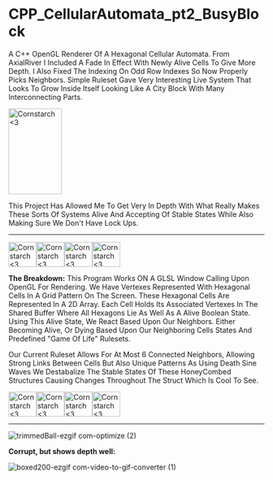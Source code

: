 # CPP_CellularAutomata_pt2_BusyBlock
A C++ OpenGL Renderer Of A Hexagonal Cellular Automata. From AxialRiver I Included A Fade In Effect With Newly Alive Cells To Give More Depth. I Also Fixed The Indexing On Odd Row Indexes So Now Properly Picks Neighbors. Simple Ruleset Gave Very Interesting Live System That Looks To Grow Inside Itself Looking Like A City Block With Many Interconnecting Parts. 

<img src="https://github.com/Kingerthanu/CPP_CellularAutomata_pt2_BusyBlock/assets/76754592/5ea3d1df-95b7-4844-aa2e-315e4565293f" alt="Cornstarch <3" width="105" height="169">

This Project Has Allowed Me To Get Very In Depth With What Really Makes These Sorts Of Systems Alive And Accepting Of Stable States While Also Making Sure We Don't Have Lock Ups.

----------------------------------------------------------------------------

<img src="https://github.com/Kingerthanu/CPP_CellularAutomata_pt2_BusyBlock/assets/76754592/bb109c9a-3be8-449b-9562-3cff6f815bee" alt="Cornstarch <3" width="55" height="49"><img src="https://github.com/Kingerthanu/CPP_CellularAutomata_pt2_BusyBlock/assets/76754592/bb109c9a-3be8-449b-9562-3cff6f815bee" alt="Cornstarch <3" width="55" height="49"><img src="https://github.com/Kingerthanu/CPP_CellularAutomata_pt2_BusyBlock/assets/76754592/bb109c9a-3be8-449b-9562-3cff6f815bee" alt="Cornstarch <3" width="55" height="49"><img src="https://github.com/Kingerthanu/CPP_CellularAutomata_pt2_BusyBlock/assets/76754592/bb109c9a-3be8-449b-9562-3cff6f815bee" alt="Cornstarch <3" width="55" height="49">


**The Breakdown:**
  This Program Works ON A GLSL Window Calling Upon OpenGL For Rendering. We Have Vertexes Represented With Hexagonal Cells In A Grid Pattern On The Screen. These Hexagonal Cells Are Represented In A 2D Array. Each Cell
  Holds Its Associated Vertexes In The Shared Buffer Where All Hexagons Lie As Well As A Alive Boolean State. Using This Alive State, We React Based Upon Our Neighbors. Either Becoming Alive, Or Dying Based Upon Our Neighboring Cells States And Predefined "Game Of Life" Rulesets. 
  
  Our Current Ruleset Allows For At Most 6 Connected Neighbors, Allowing Strong Links Between Cells But Also Unique Patterns As Using Death Sine Waves We Destabalize The Stable States Of These HoneyCombed Structures Causing Changes Throughout The Struct Which Is Cool To See.

<img src="https://github.com/Kingerthanu/CPP_CellularAutomata_pt2_BusyBlock/assets/76754592/66089837-1d29-4276-827c-45c3aeafbf4a" alt="Cornstarch <3" width="55" height="49"><img src="https://github.com/Kingerthanu/CPP_CellularAutomata_pt2_BusyBlock/assets/76754592/66089837-1d29-4276-827c-45c3aeafbf4a" alt="Cornstarch <3" width="55" height="49"><img src="https://github.com/Kingerthanu/CPP_CellularAutomata_pt2_BusyBlock/assets/76754592/66089837-1d29-4276-827c-45c3aeafbf4a" alt="Cornstarch <3" width="55" height="49"><img src="https://github.com/Kingerthanu/CPP_CellularAutomata_pt2_BusyBlock/assets/76754592/66089837-1d29-4276-827c-45c3aeafbf4a" alt="Cornstarch <3" width="55" height="49">

----------------------------------------------------------------------------

![trimmedBall-ezgif com-optimize (2)](https://github.com/Kingerthanu/CPP_CellularAutomata_pt2_BusyBlock/assets/76754592/1ad6647b-351b-4651-84b6-8888cf2c6ae3)

****Corrupt, but shows depth well:****

![boxed200-ezgif com-video-to-gif-converter (1)](https://github.com/Kingerthanu/CPP_CellularAutomata_pt2_BusyBlock/assets/76754592/5d3f919f-d470-4259-873d-3bddac37be2a)
